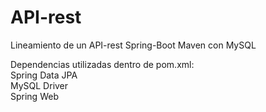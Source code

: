# API-rest
Lineamiento de un API-rest Spring-Boot Maven con MySQL 

  <p>Dependencias utilizadas dentro de pom.xml:<br />
  Spring Data JPA <br />
  MySQL Driver <br />
  Spring Web <br /><p />
